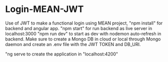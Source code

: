 # Login-MEAN-JWT
Use of JWT to make a functional login using MEAN project, "npm install" for backend and angular app.
"npm start" for run backend as live server in localhost:3000
"npm run dev" to start as dev with nodemon auto-refresh in backend.
Make sure to create a Mongo DB in cloud or local through Mongo daemon and create an .env file with the JWT TOKEN and DB_URI.

"ng serve to create the application in "localhost:4200"
